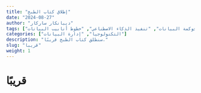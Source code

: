 ```yaml
---
title: "إطلاق كتاب الطبخ"
date: "2024-08-27"
author: "ديبانكار ساركار"
tags: ["الذكاء الاصطناعي التوليدي", "هيكلة البيانات", "حوكمة البيانات", "تنفيذ الذكاء الاصطناعي", "خطوط أنابيب البيانات"]
categories: ["التكنولوجيا", "إدارة البيانات"]
description: "سنطلق كتاب الطبخ قريبًا."
slug: "قريبا"
weight: 1
---
```


# قريبًا
